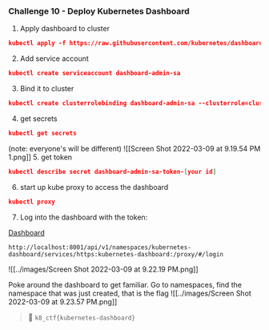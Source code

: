 ### Challenge 10 - Deploy Kubernetes Dashboard

1.  Apply dashboard to cluster

```json
kubectl apply -f https://raw.githubusercontent.com/kubernetes/dashboard/v2.0.0/aio/deploy/recommended.yaml
```

2.   Add service account

```json
kubectl create serviceaccount dashboard-admin-sa
```

3.  Bind it to cluster

```json
kubectl create clusterrolebinding dashboard-admin-sa --clusterrole=cluster-admin --serviceaccount=default:dashboard-admin-sa
```

4.  get secrets

```json
kubectl get secrets
```
(note: everyone's will be different)
![[Screen Shot 2022-03-09 at 9.19.54 PM 1.png]]
5.  get token

```json
kubectl describe secret dashboard-admin-sa-token-[your id]
```

6.  start up kube proxy to access the dashboard

```json
kubectl proxy
```


7.  Log into the dashboard with the token:

[Dashboard](http://localhost:8001/api/v1/namespaces/kubernetes-dashboard/services/https:kubernetes-dashboard:/proxy/#/login)

```
http://localhost:8001/api/v1/namespaces/kubernetes-dashboard/services/https:kubernetes-dashboard:/proxy/#/login
```


![[../images/Screen Shot 2022-03-09 at 9.22.19 PM.png]]

Poke around the dashboard to get familiar. Go to namespaces, find the namespace that was just created, that is the flag
![[../images/Screen Shot 2022-03-09 at 9.23.57 PM.png]]

> 🏁 `k8_ctf{kubernetes-dashboard}`

